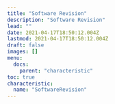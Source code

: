 ```yaml
---
title: "Software Revision"
description: "Software Revision"
lead: ""
date: 2021-04-17T18:50:12.004Z
lastmod: 2021-04-17T18:50:12.004Z
draft: false
images: []
menu:
  docs:
    parent: "characteristic"
toc: true
characteristic:
  name: "SoftwareRevision"
---
```

